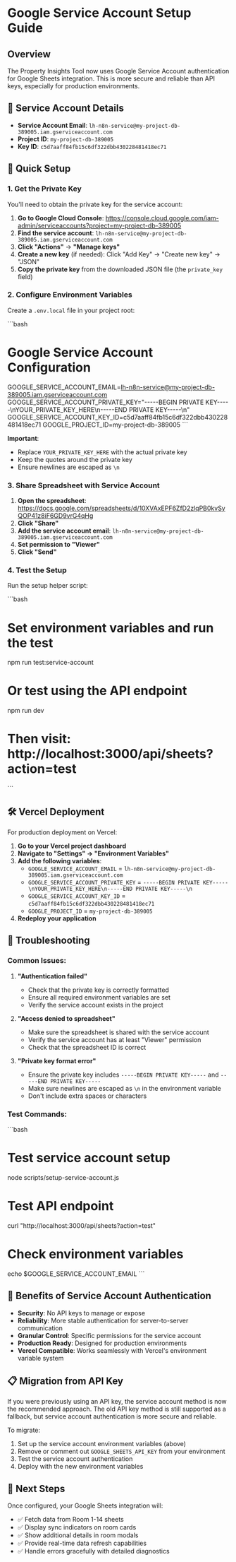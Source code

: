 # Google Service Account Setup Guide

## Overview

The Property Insights Tool now uses Google Service Account authentication for Google Sheets integration. This is more secure and reliable than API keys, especially for production environments.

## 🔐 Service Account Details

- **Service Account Email**: `lh-n8n-service@my-project-db-389005.iam.gserviceaccount.com`
- **Project ID**: `my-project-db-389005`
- **Key ID**: `c5d7aaff84fb15c6df322dbb430228481418ec71`

## 🚀 Quick Setup

### 1. Get the Private Key

You'll need to obtain the private key for the service account:

1. **Go to Google Cloud Console**: https://console.cloud.google.com/iam-admin/serviceaccounts?project=my-project-db-389005
2. **Find the service account**: `lh-n8n-service@my-project-db-389005.iam.gserviceaccount.com`
3. **Click "Actions"** → **"Manage keys"**
4. **Create a new key** (if needed): Click "Add Key" → "Create new key" → "JSON"
5. **Copy the private key** from the downloaded JSON file (the `private_key` field)

### 2. Configure Environment Variables

Create a `.env.local` file in your project root:

\`\`\`bash
# Google Service Account Configuration
GOOGLE_SERVICE_ACCOUNT_EMAIL=lh-n8n-service@my-project-db-389005.iam.gserviceaccount.com
GOOGLE_SERVICE_ACCOUNT_PRIVATE_KEY="-----BEGIN PRIVATE KEY-----\nYOUR_PRIVATE_KEY_HERE\n-----END PRIVATE KEY-----\n"
GOOGLE_SERVICE_ACCOUNT_KEY_ID=c5d7aaff84fb15c6df322dbb430228481418ec71
GOOGLE_PROJECT_ID=my-project-db-389005
\`\`\`

**Important**: 
- Replace `YOUR_PRIVATE_KEY_HERE` with the actual private key
- Keep the quotes around the private key
- Ensure newlines are escaped as `\n`

### 3. Share Spreadsheet with Service Account

1. **Open the spreadsheet**: https://docs.google.com/spreadsheets/d/10XVAxEPF6ZfD2zlqPB0kvSyQOP41z8iF6GD9vrG4qHg
2. **Click "Share"**
3. **Add the service account email**: `lh-n8n-service@my-project-db-389005.iam.gserviceaccount.com`
4. **Set permission to "Viewer"**
5. **Click "Send"**

### 4. Test the Setup

Run the setup helper script:

\`\`\`bash
# Set environment variables and run the test
npm run test:service-account

# Or test using the API endpoint
npm run dev
# Then visit: http://localhost:3000/api/sheets?action=test
\`\`\`

## 🛠️ Vercel Deployment

For production deployment on Vercel:

1. **Go to your Vercel project dashboard**
2. **Navigate to "Settings" → "Environment Variables"**
3. **Add the following variables**:
   - `GOOGLE_SERVICE_ACCOUNT_EMAIL` = `lh-n8n-service@my-project-db-389005.iam.gserviceaccount.com`
   - `GOOGLE_SERVICE_ACCOUNT_PRIVATE_KEY` = `-----BEGIN PRIVATE KEY-----\nYOUR_PRIVATE_KEY_HERE\n-----END PRIVATE KEY-----\n`
   - `GOOGLE_SERVICE_ACCOUNT_KEY_ID` = `c5d7aaff84fb15c6df322dbb430228481418ec71`
   - `GOOGLE_PROJECT_ID` = `my-project-db-389005`
4. **Redeploy your application**

## 🔧 Troubleshooting

### Common Issues:

1. **"Authentication failed"**
   - Check that the private key is correctly formatted
   - Ensure all required environment variables are set
   - Verify the service account exists in the project

2. **"Access denied to spreadsheet"**
   - Make sure the spreadsheet is shared with the service account
   - Verify the service account has at least "Viewer" permission
   - Check that the spreadsheet ID is correct

3. **"Private key format error"**
   - Ensure the private key includes `-----BEGIN PRIVATE KEY-----` and `-----END PRIVATE KEY-----`
   - Make sure newlines are escaped as `\n` in the environment variable
   - Don't include extra spaces or characters

### Test Commands:

\`\`\`bash
# Test service account setup
node scripts/setup-service-account.js

# Test API endpoint
curl "http://localhost:3000/api/sheets?action=test"

# Check environment variables
echo $GOOGLE_SERVICE_ACCOUNT_EMAIL
\`\`\`

## 🎯 Benefits of Service Account Authentication

- **Security**: No API keys to manage or expose
- **Reliability**: More stable authentication for server-to-server communication
- **Granular Control**: Specific permissions for the service account
- **Production Ready**: Designed for production environments
- **Vercel Compatible**: Works seamlessly with Vercel's environment variable system

## 📋 Migration from API Key

If you were previously using an API key, the service account method is now the recommended approach. The old API key method is still supported as a fallback, but service account authentication is more secure and reliable.

To migrate:
1. Set up the service account environment variables (above)
2. Remove or comment out `GOOGLE_SHEETS_API_KEY` from your environment
3. Test the service account authentication
4. Deploy with the new environment variables

## 🚀 Next Steps

Once configured, your Google Sheets integration will:
- ✅ Fetch data from Room 1-14 sheets
- ✅ Display sync indicators on room cards
- ✅ Show additional details in room modals
- ✅ Provide real-time data refresh capabilities
- ✅ Handle errors gracefully with detailed diagnostics
